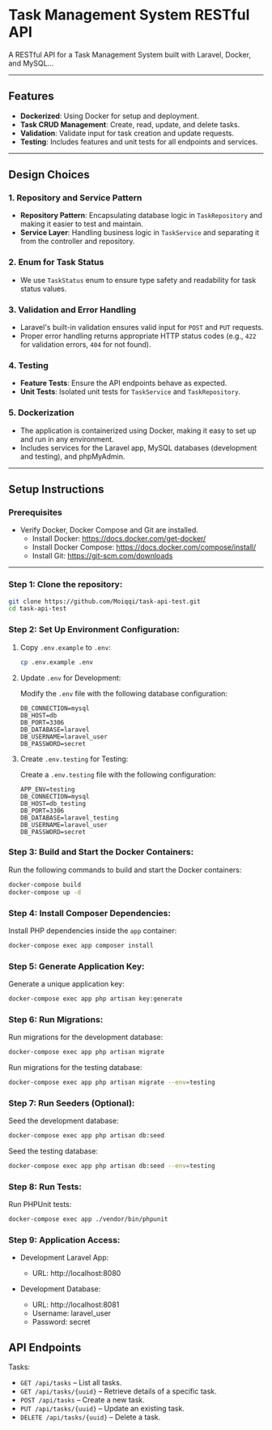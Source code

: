 # Task Management System RESTful API

A RESTful API for a Task Management System built with Laravel, Docker, and MySQL...

---

## Features

- **Dockerized**: Using Docker for setup and deployment.
- **Task CRUD Management**: Create, read, update, and delete tasks.
- **Validation**: Validate input for task creation and update requests.
- **Testing**: Includes features and unit tests for all endpoints and services.

---

## Design Choices

### 1. **Repository and Service Pattern**
- **Repository Pattern**: Encapsulating database logic in `TaskRepository` and making it easier to test and maintain.
- **Service Layer**: Handling business logic in `TaskService` and separating it from the controller and repository.

### 2. **Enum for Task Status**
- We use `TaskStatus` enum to ensure type safety and readability for task status values.

### 3. **Validation and Error Handling**
- Laravel's built-in validation ensures valid input for `POST` and `PUT` requests.
- Proper error handling returns appropriate HTTP status codes (e.g., `422` for validation errors, `404` for not found).

### 4. **Testing**
- **Feature Tests**: Ensure the API endpoints behave as expected.
- **Unit Tests**: Isolated unit tests for `TaskService` and `TaskRepository`.

### 5. **Dockerization**
- The application is containerized using Docker, making it easy to set up and run in any environment.
- Includes services for the Laravel app, MySQL databases (development and testing), and phpMyAdmin.

---

## Setup Instructions

### Prerequisites

- Verify Docker, Docker Compose and Git are installed.
  - Install Docker: https://docs.docker.com/get-docker/
  - Install Docker Compose: https://docs.docker.com/compose/install/
  - Install Git: https://git-scm.com/downloads

---

### Step 1: Clone the repository:

   ```bash
   git clone https://github.com/Moiqqi/task-api-test.git
   cd task-api-test
   ```

### Step 2: Set Up Environment Configuration:

   1. Copy `.env.example` to `.env`:

      ```bash
      cp .env.example .env
      ```

   2. Update `.env` for Development:

      Modify the `.env` file with the following database configuration:
      ```env
      DB_CONNECTION=mysql
      DB_HOST=db
      DB_PORT=3306
      DB_DATABASE=laravel
      DB_USERNAME=laravel_user
      DB_PASSWORD=secret
      ```

   3. Create `.env.testing` for Testing:

      Create a `.env.testing` file with the following configuration:
      ```env
      APP_ENV=testing
      DB_CONNECTION=mysql
      DB_HOST=db_testing
      DB_PORT=3306
      DB_DATABASE=laravel_testing
      DB_USERNAME=laravel_user
      DB_PASSWORD=secret
      ```

### Step 3: Build and Start the Docker Containers:

   Run the following commands to build and start the Docker containers:
   ```bash
   docker-compose build
   docker-compose up -d
   ```

### Step 4: Install Composer Dependencies:

   Install PHP dependencies inside the `app` container:
   ```bash
   docker-compose exec app composer install
   ```

### Step 5: Generate Application Key:

   Generate a unique application key:
   ```bash
   docker-compose exec app php artisan key:generate
   ```

### Step 6: Run Migrations:

   Run migrations for the development database:
   ```bash
   docker-compose exec app php artisan migrate
   ```
   
   Run migrations for the testing database:
   ```bash
   docker-compose exec app php artisan migrate --env=testing
   ```

### Step 7: Run Seeders (Optional):

   Seed the development database:
   ```bash
   docker-compose exec app php artisan db:seed
   ```
   
   Seed the testing database:
   ```bash
   docker-compose exec app php artisan db:seed --env=testing
   ```

### Step 8: Run Tests:

   Run PHPUnit tests:
   ```bash
   docker-compose exec app ./vendor/bin/phpunit
   ```

### Step 9: Application Access:

   - Development Laravel App:
     - URL: http://localhost:8080

   - Development Database:
     - URL: http://localhost:8081
     - Username: laravel_user
     - Password: secret

## API Endpoints
Tasks:
- `GET /api/tasks` – List all tasks.
- `GET /api/tasks/{uuid}` – Retrieve details of a specific task.
- `POST /api/tasks` – Create a new task.
- `PUT /api/tasks/{uuid}` – Update an existing task.
- `DELETE /api/tasks/{uuid}` – Delete a task.
